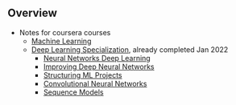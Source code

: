 ## Overview
* Notes for coursera courses
  * [Machine Learning](https://www.coursera.org/learn/machine-learning/home/)
  * [Deep Learning Specialization](https://www.coursera.org/specializations/deep-learning), already completed Jan 2022
    * [Neural Networks Deep Learning](https://www.coursera.org/learn/neural-networks-deep-learning?specialization=deep-learning)
    * [Improving Deep Neural Networks](https://www.coursera.org/learn/deep-neural-network?specialization=deep-learning)
    * [Structuring ML Projects](https://www.coursera.org/learn/machine-learning-projects?specialization=deep-learning)
    * [Convolutional Neural Networks](https://www.coursera.org/learn/convolutional-neural-networks?specialization=deep-learning)
    * [Sequence Models](https://www.coursera.org/learn/nlp-sequence-models?specialization=deep-learning)
